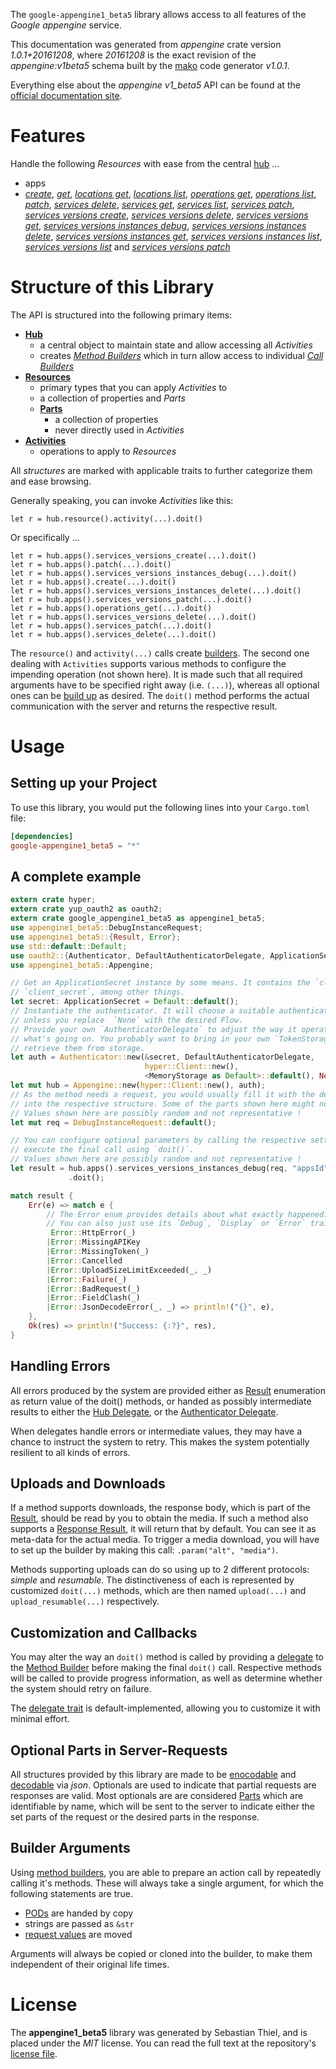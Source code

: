 <!---
DO NOT EDIT !
This file was generated automatically from 'src/mako/api/README.md.mako'
DO NOT EDIT !
-->
The `google-appengine1_beta5` library allows access to all features of the *Google appengine* service.

This documentation was generated from *appengine* crate version *1.0.1+20161208*, where *20161208* is the exact revision of the *appengine:v1beta5* schema built by the [mako](http://www.makotemplates.org/) code generator *v1.0.1*.

Everything else about the *appengine* *v1_beta5* API can be found at the
[official documentation site](https://cloud.google.com/appengine/docs/admin-api/).
# Features

Handle the following *Resources* with ease from the central [hub](https://docs.rs/google-appengine1_beta5/1.0.1+20161208/google_appengine1_beta5/struct.Appengine.html) ... 

* apps
 * [*create*](https://docs.rs/google-appengine1_beta5/1.0.1+20161208/google_appengine1_beta5/struct.AppCreateCall.html), [*get*](https://docs.rs/google-appengine1_beta5/1.0.1+20161208/google_appengine1_beta5/struct.AppGetCall.html), [*locations get*](https://docs.rs/google-appengine1_beta5/1.0.1+20161208/google_appengine1_beta5/struct.AppLocationGetCall.html), [*locations list*](https://docs.rs/google-appengine1_beta5/1.0.1+20161208/google_appengine1_beta5/struct.AppLocationListCall.html), [*operations get*](https://docs.rs/google-appengine1_beta5/1.0.1+20161208/google_appengine1_beta5/struct.AppOperationGetCall.html), [*operations list*](https://docs.rs/google-appengine1_beta5/1.0.1+20161208/google_appengine1_beta5/struct.AppOperationListCall.html), [*patch*](https://docs.rs/google-appengine1_beta5/1.0.1+20161208/google_appengine1_beta5/struct.AppPatchCall.html), [*services delete*](https://docs.rs/google-appengine1_beta5/1.0.1+20161208/google_appengine1_beta5/struct.AppServiceDeleteCall.html), [*services get*](https://docs.rs/google-appengine1_beta5/1.0.1+20161208/google_appengine1_beta5/struct.AppServiceGetCall.html), [*services list*](https://docs.rs/google-appengine1_beta5/1.0.1+20161208/google_appengine1_beta5/struct.AppServiceListCall.html), [*services patch*](https://docs.rs/google-appengine1_beta5/1.0.1+20161208/google_appengine1_beta5/struct.AppServicePatchCall.html), [*services versions create*](https://docs.rs/google-appengine1_beta5/1.0.1+20161208/google_appengine1_beta5/struct.AppServiceVersionCreateCall.html), [*services versions delete*](https://docs.rs/google-appengine1_beta5/1.0.1+20161208/google_appengine1_beta5/struct.AppServiceVersionDeleteCall.html), [*services versions get*](https://docs.rs/google-appengine1_beta5/1.0.1+20161208/google_appengine1_beta5/struct.AppServiceVersionGetCall.html), [*services versions instances debug*](https://docs.rs/google-appengine1_beta5/1.0.1+20161208/google_appengine1_beta5/struct.AppServiceVersionInstanceDebugCall.html), [*services versions instances delete*](https://docs.rs/google-appengine1_beta5/1.0.1+20161208/google_appengine1_beta5/struct.AppServiceVersionInstanceDeleteCall.html), [*services versions instances get*](https://docs.rs/google-appengine1_beta5/1.0.1+20161208/google_appengine1_beta5/struct.AppServiceVersionInstanceGetCall.html), [*services versions instances list*](https://docs.rs/google-appengine1_beta5/1.0.1+20161208/google_appengine1_beta5/struct.AppServiceVersionInstanceListCall.html), [*services versions list*](https://docs.rs/google-appengine1_beta5/1.0.1+20161208/google_appengine1_beta5/struct.AppServiceVersionListCall.html) and [*services versions patch*](https://docs.rs/google-appengine1_beta5/1.0.1+20161208/google_appengine1_beta5/struct.AppServiceVersionPatchCall.html)




# Structure of this Library

The API is structured into the following primary items:

* **[Hub](https://docs.rs/google-appengine1_beta5/1.0.1+20161208/google_appengine1_beta5/struct.Appengine.html)**
    * a central object to maintain state and allow accessing all *Activities*
    * creates [*Method Builders*](https://docs.rs/google-appengine1_beta5/1.0.1+20161208/google_appengine1_beta5/trait.MethodsBuilder.html) which in turn
      allow access to individual [*Call Builders*](https://docs.rs/google-appengine1_beta5/1.0.1+20161208/google_appengine1_beta5/trait.CallBuilder.html)
* **[Resources](https://docs.rs/google-appengine1_beta5/1.0.1+20161208/google_appengine1_beta5/trait.Resource.html)**
    * primary types that you can apply *Activities* to
    * a collection of properties and *Parts*
    * **[Parts](https://docs.rs/google-appengine1_beta5/1.0.1+20161208/google_appengine1_beta5/trait.Part.html)**
        * a collection of properties
        * never directly used in *Activities*
* **[Activities](https://docs.rs/google-appengine1_beta5/1.0.1+20161208/google_appengine1_beta5/trait.CallBuilder.html)**
    * operations to apply to *Resources*

All *structures* are marked with applicable traits to further categorize them and ease browsing.

Generally speaking, you can invoke *Activities* like this:

```Rust,ignore
let r = hub.resource().activity(...).doit()
```

Or specifically ...

```ignore
let r = hub.apps().services_versions_create(...).doit()
let r = hub.apps().patch(...).doit()
let r = hub.apps().services_versions_instances_debug(...).doit()
let r = hub.apps().create(...).doit()
let r = hub.apps().services_versions_instances_delete(...).doit()
let r = hub.apps().services_versions_patch(...).doit()
let r = hub.apps().operations_get(...).doit()
let r = hub.apps().services_versions_delete(...).doit()
let r = hub.apps().services_patch(...).doit()
let r = hub.apps().services_delete(...).doit()
```

The `resource()` and `activity(...)` calls create [builders][builder-pattern]. The second one dealing with `Activities` 
supports various methods to configure the impending operation (not shown here). It is made such that all required arguments have to be 
specified right away (i.e. `(...)`), whereas all optional ones can be [build up][builder-pattern] as desired.
The `doit()` method performs the actual communication with the server and returns the respective result.

# Usage

## Setting up your Project

To use this library, you would put the following lines into your `Cargo.toml` file:

```toml
[dependencies]
google-appengine1_beta5 = "*"
```

## A complete example

```Rust
extern crate hyper;
extern crate yup_oauth2 as oauth2;
extern crate google_appengine1_beta5 as appengine1_beta5;
use appengine1_beta5::DebugInstanceRequest;
use appengine1_beta5::{Result, Error};
use std::default::Default;
use oauth2::{Authenticator, DefaultAuthenticatorDelegate, ApplicationSecret, MemoryStorage};
use appengine1_beta5::Appengine;

// Get an ApplicationSecret instance by some means. It contains the `client_id` and 
// `client_secret`, among other things.
let secret: ApplicationSecret = Default::default();
// Instantiate the authenticator. It will choose a suitable authentication flow for you, 
// unless you replace  `None` with the desired Flow.
// Provide your own `AuthenticatorDelegate` to adjust the way it operates and get feedback about 
// what's going on. You probably want to bring in your own `TokenStorage` to persist tokens and
// retrieve them from storage.
let auth = Authenticator::new(&secret, DefaultAuthenticatorDelegate,
                              hyper::Client::new(),
                              <MemoryStorage as Default>::default(), None);
let mut hub = Appengine::new(hyper::Client::new(), auth);
// As the method needs a request, you would usually fill it with the desired information
// into the respective structure. Some of the parts shown here might not be applicable !
// Values shown here are possibly random and not representative !
let mut req = DebugInstanceRequest::default();

// You can configure optional parameters by calling the respective setters at will, and
// execute the final call using `doit()`.
// Values shown here are possibly random and not representative !
let result = hub.apps().services_versions_instances_debug(req, "appsId", "servicesId", "versionsId", "instancesId")
             .doit();

match result {
    Err(e) => match e {
        // The Error enum provides details about what exactly happened.
        // You can also just use its `Debug`, `Display` or `Error` traits
         Error::HttpError(_)
        |Error::MissingAPIKey
        |Error::MissingToken(_)
        |Error::Cancelled
        |Error::UploadSizeLimitExceeded(_, _)
        |Error::Failure(_)
        |Error::BadRequest(_)
        |Error::FieldClash(_)
        |Error::JsonDecodeError(_, _) => println!("{}", e),
    },
    Ok(res) => println!("Success: {:?}", res),
}

```
## Handling Errors

All errors produced by the system are provided either as [Result](https://docs.rs/google-appengine1_beta5/1.0.1+20161208/google_appengine1_beta5/enum.Result.html) enumeration as return value of 
the doit() methods, or handed as possibly intermediate results to either the 
[Hub Delegate](https://docs.rs/google-appengine1_beta5/1.0.1+20161208/google_appengine1_beta5/trait.Delegate.html), or the [Authenticator Delegate](https://docs.rs/yup-oauth2/*/yup_oauth2/trait.AuthenticatorDelegate.html).

When delegates handle errors or intermediate values, they may have a chance to instruct the system to retry. This 
makes the system potentially resilient to all kinds of errors.

## Uploads and Downloads
If a method supports downloads, the response body, which is part of the [Result](https://docs.rs/google-appengine1_beta5/1.0.1+20161208/google_appengine1_beta5/enum.Result.html), should be
read by you to obtain the media.
If such a method also supports a [Response Result](https://docs.rs/google-appengine1_beta5/1.0.1+20161208/google_appengine1_beta5/trait.ResponseResult.html), it will return that by default.
You can see it as meta-data for the actual media. To trigger a media download, you will have to set up the builder by making
this call: `.param("alt", "media")`.

Methods supporting uploads can do so using up to 2 different protocols: 
*simple* and *resumable*. The distinctiveness of each is represented by customized 
`doit(...)` methods, which are then named `upload(...)` and `upload_resumable(...)` respectively.

## Customization and Callbacks

You may alter the way an `doit()` method is called by providing a [delegate](https://docs.rs/google-appengine1_beta5/1.0.1+20161208/google_appengine1_beta5/trait.Delegate.html) to the 
[Method Builder](https://docs.rs/google-appengine1_beta5/1.0.1+20161208/google_appengine1_beta5/trait.CallBuilder.html) before making the final `doit()` call. 
Respective methods will be called to provide progress information, as well as determine whether the system should 
retry on failure.

The [delegate trait](https://docs.rs/google-appengine1_beta5/1.0.1+20161208/google_appengine1_beta5/trait.Delegate.html) is default-implemented, allowing you to customize it with minimal effort.

## Optional Parts in Server-Requests

All structures provided by this library are made to be [enocodable](https://docs.rs/google-appengine1_beta5/1.0.1+20161208/google_appengine1_beta5/trait.RequestValue.html) and 
[decodable](https://docs.rs/google-appengine1_beta5/1.0.1+20161208/google_appengine1_beta5/trait.ResponseResult.html) via *json*. Optionals are used to indicate that partial requests are responses 
are valid.
Most optionals are are considered [Parts](https://docs.rs/google-appengine1_beta5/1.0.1+20161208/google_appengine1_beta5/trait.Part.html) which are identifiable by name, which will be sent to 
the server to indicate either the set parts of the request or the desired parts in the response.

## Builder Arguments

Using [method builders](https://docs.rs/google-appengine1_beta5/1.0.1+20161208/google_appengine1_beta5/trait.CallBuilder.html), you are able to prepare an action call by repeatedly calling it's methods.
These will always take a single argument, for which the following statements are true.

* [PODs][wiki-pod] are handed by copy
* strings are passed as `&str`
* [request values](https://docs.rs/google-appengine1_beta5/1.0.1+20161208/google_appengine1_beta5/trait.RequestValue.html) are moved

Arguments will always be copied or cloned into the builder, to make them independent of their original life times.

[wiki-pod]: http://en.wikipedia.org/wiki/Plain_old_data_structure
[builder-pattern]: http://en.wikipedia.org/wiki/Builder_pattern
[google-go-api]: https://github.com/google/google-api-go-client

# License
The **appengine1_beta5** library was generated by Sebastian Thiel, and is placed 
under the *MIT* license.
You can read the full text at the repository's [license file][repo-license].

[repo-license]: https://github.com/Byron/google-apis-rsblob/master/LICENSE.md
